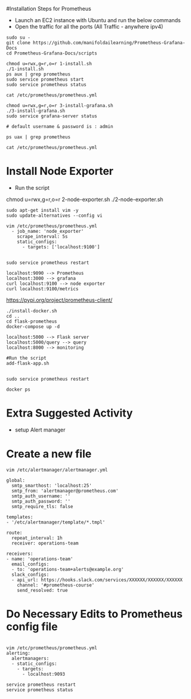 #Installation Steps for Prometheus
- Launch an EC2 instance with Ubuntu and run the below commands
- Open the traffic for all the ports (All Traffic - anywhere ipv4)

```
sudo su -
git clone https://github.com/manifoldailearning/Prometheus-Grafana-Docs
cd Prometheus-Grafana-Docs/scripts

chmod u=rwx,g=r,o=r 1-install.sh
./1-install.sh
ps aux | grep prometheus
sudo service prometheus start
sudo service prometheus status

cat /etc/prometheus/prometheus.yml

chmod u=rwx,g=r,o=r 3-install-grafana.sh
./3-install-grafana.sh
sudo service grafana-server status

# default username & password is : admin

ps uax | grep prometheus

cat /etc/prometheus/prometheus.yml

```
# Install Node Exporter
- Run the script

chmod u=rwx,g=r,o=r 2-node-exporter.sh
./2-node-exporter.sh

```
sudo apt-get install vim -y
sudo update-alternatives --config vi

vim /etc/prometheus/prometheus.yml
  - job_name: 'node_exporter'
    scrape_interval: 5s
    static_configs:
      - targets: ['localhost:9100']


sudo service prometheus restart
```


```
localhost:9090 --> Prometheus
localhost:3000 --> grafana
curl localhost:9100 --> node exporter
curl localhost:9100/metrics
```
https://pypi.org/project/prometheus-client/

```
./install-docker.sh
cd ..
cd flask-prometheus
docker-compose up -d

localhost:5000 --> Flask server
localhost:5000/query --> query
localhost:8000 --> monitoring

#Run the script
add-flask-app.sh


sudo service prometheus restart

docker ps
```



# Extra Suggested Activity


- setup Alert manager
# Create  a new file

```
vim /etc/alertmanager/alertmanager.yml

global:
  smtp_smarthost: 'localhost:25'
  smtp_from: 'alertmanager@prometheus.com'
  smtp_auth_username: ''
  smtp_auth_password: ''
  smtp_require_tls: false

templates:
- '/etc/alertmanager/template/*.tmpl'

route:
  repeat_interval: 1h
  receiver: operations-team

receivers:
- name: 'operations-team'
  email_configs:
  - to: 'operations-team+alerts@example.org'
  slack_configs:
  - api_url: https://hooks.slack.com/services/XXXXXX/XXXXXX/XXXXXX
    channel: '#prometheus-course'
    send_resolved: true

```
# Do Necessary Edits to Prometheus config file

```

vim /etc/prometheus/prometheus.yml
alerting:
  alertmanagers:
  - static_configs:
    - targets:
      - localhost:9093

service prometheus restart
service prometheus status
```
